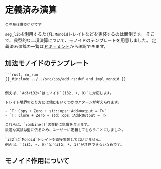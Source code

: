 # 定義済み演算

```admonish warning
この章は書きかけです
```

`seg_lib`を利用するたびに`Monoid`トレイトなどを実装するのは面倒です。
そこで、典型的な二項演算について、モノイドのテンプレートを用意しました。
定義済み演算の一覧は[ドキュメント](https://docs.rs/seg_lib/latest/seg_lib/ops/index.html#structs)から確認できます。

## 加法モノイドのテンプレート

~~~admonish example title="実装例（加法モノイド）"
```rust, no_run
{{ #include ../../src/ops/add.rs:def_and_impl_monoid }}
```

例えば、`Add<i32>`はモノイド`(i32, +, 0)`に対応します。

トレイト境界のとり方には他にもいくつかのパターンが考えられます。

- `T: Copy + Zero + std::ops::Add<Output = T>`
- `T: Clone + Zero + std::ops::Add<Output = T>`

これらは、`combine()`の挙動に影響を与えます。
最適な実装は型に依るため、ユーザーに定義してもらうことにしました。
~~~

```admonish tip
`i32`に`Monoid`トレイトを直接実装してはいけません。
例えば、`(i32, +, 0)`と`(i32, *, 1)`が共存できないためです。
```

## モノイド作用について
